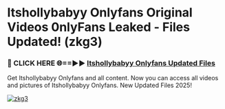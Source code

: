 # Itshollybabyy Onlyfans Original Videos 0nlyFans Leaked - Files Updated! (zkg3)

<h3>🔴 CLICK HERE 🌐==►► <a href="https://tinyurl.com/ehrbuxhb" rel="nofollow">Itshollybabyy Onlyfans Updated Files</a></h3>

Get Itshollybabyy Onlyfans and all content. Now you can access all videos and pictures of Itshollybabyy Onlyfans. New Updated Files 2025!

[![zkg3](https://i.imgur.com/lVYEuWS.gif)](https://tinyurl.com/ehrbuxhb)
